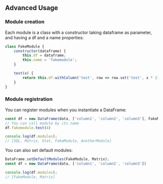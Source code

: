 ## Advanced Usage

### Module creation

Each module is a class with a constructor taking dataframe as parameter, and having a df and a name properties:

```javascript
class FakeModule {
    constructor(dataframe) {
        this.df = dataframe;
        this.name = 'fakemodule';
    }

    test(x) {
        return this.df.withColumn('test', row => row.set('test', x * 2));
    }
}
```

### Module registration

You can register modules when you instantiate a DataFrame:

```javascript
const df = new DataFrame(data, ['column1', 'column2', 'column3'], FakeModule, AnotherModule)
// You can call module by its name
df.fakemodule.test(4)

console.log(df.modules);
// [SQL, Matrix, Stat, FakeModule, AnotherModule]
```

You can also set default modules:

````javascript
DataFrame.setDefaultModules(FakeModule, Matrix);
const df = new DataFrame(data, ['column1', 'column2', 'column3'])

console.log(df.modules);
// [FakeModule, Matrix]
````
